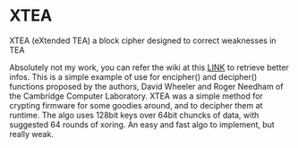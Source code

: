 # XTEA
 XTEA (eXtended TEA) a block cipher designed to correct weaknesses in TEA

Absolutely not my work, you can refer the wiki at this [LINK](https://en.wikipedia.org/wiki/XTEA) to retrieve better infos.
This is a simple example of use for encipher() and decipher() functions proposed by the authors, David Wheeler and Roger Needham of the Cambridge Computer Laboratory. XTEA was a simple method for crypting firmware for some goodies around, and to decipher them at runtime. The algo uses 128bit keys over 64bit chuncks of data, with suggested 64 rounds of xoring. An easy and fast algo to implement, but really weak.
